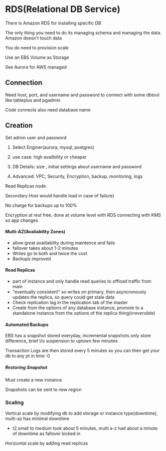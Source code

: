 # RDS(Relational DB Service)

There is Amazon RDS for installing specific DB 

The only thing you need to do its managing schema and managing the data. Amazon doesn't touch data 

You do need to provision scale

Use an EBS Volume as Storage

See Aurora for AWS managed

## Connection

Need host, port, and username and password to connect with some dbtool like tableplus and pgadmin

Code connects also need database name

## Creation

Set admin user and password

1) Select Enginer(aurora, mysql, postgres)

2) use case: high availbility or cheaper

3) DB Details: size , initial settings about username and password

4) Advanced: VPC, Security, Encryption, backup, monitoring, logs 

Read Replicas node 

Secondary Host would handle load in case of failure}

No charge for backups up to 100%

Encryption at rest free, done at volume level with RDS connecting with KMS so app changes

#### Multi-AZ(Avaliability Zones)

- allow great availiability during maintence and fails
- fallover takes about 1-2 minutes
- Writes go to both and twice the cost
- Backups improved 

#### Read Replicas

- part of instance and only handle read queries to offload traffic from main
- "eventually consistent" so writes on primary, then asyncronously updates the replica, so query could get stale data
- Check replication lag in the replication tab of the master
- Create from the options of any database instance, promote to a standalone instance from the options of the replica thing(irreversible)

#### Automated Backups

EBS has a snapshot stored everyday, incremental snapshots only store difference, brief I/o suspension to uptown few minutes

Transaction Logs are then stored every 5 minutes so you can then get your db to any pt in time :0

##### Restoring Snapshot

Must create a new instance

Snapshots can be sent to new region

### Scaling

Vertical scale by modifying db to add storage or instance type(downtime), multi-az has minimal downtime

- t2.small to medium took about 5 minutes, multi a-z had about a minute of downtime as fallover kicked in 

Horizontal scale by adding read replicas